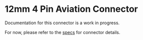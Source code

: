 # 12mm 4 Pin Aviation Connector
Documentation for this connector is a work in progress.

For now, please refer to the [specs](specs.yaml) for connector details.
